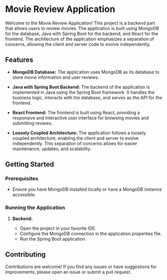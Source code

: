 # Movie Review Application

Welcome to the Movie Review Application! This project is a backend part that allows users to review movies. The application is built using MongoDB for the database, Java with Spring Boot for the backend, and React for the frontend. The architecture of the application emphasizes a separation of concerns, allowing the client and server code to evolve independently.

## Features

- **MongoDB Database:** The application uses MongoDB as its database to store movie information and user reviews.

- **Java with Spring Boot Backend:** The backend of the application is implemented in Java using the Spring Boot framework. It handles the business logic, interacts with the database, and serves as the API for the frontend.

- **React Frontend:** The frontend is built using React, providing a responsive and interactive user interface for browsing movies and submitting reviews.

- **Loosely Coupled Architecture:** The application follows a loosely coupled architecture, enabling the client and server to evolve independently. This separation of concerns allows for easier maintenance, updates, and scalability.

## Getting Started

### Prerequisites

- Ensure you have MongoDB installed locally or have a MongoDB instance accessible.

### Running the Application

1. **Backend:**
   
   - Open the project in your favorite IDE.
   - Configure the MongoDB connection in the application properties file.
   - Run the Spring Boot application.





## Contributing

Contributions are welcome! If you find any issues or have suggestions for improvements, please open an issue or submit a pull request.


